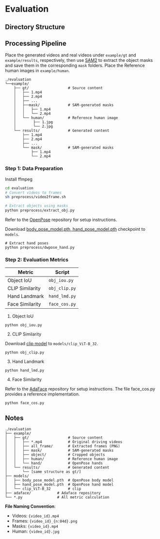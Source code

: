 #  Evaluation
## Directory Structure


## Processing Pipeline
Place the generated videos and real videos under `example/gt` and `example/results`, respectively, then use [SAM2](https://sam2.metademolab.com/) to extract the object masks and save them in the corresponding `mask` folders. Place the Reference human images in `example/human`.
```plaintext
./evaluation
└──example/
    ├── gt/                  # Source content
    │   ├── 1.mp4      
    │   ├── 2.mp4  
    │   ├── ...     
    │   ├──mask/             # SAM-generated masks
    │   │   ├── 1.mp4
    │   │   └── 2.mp4
    │   └── human/           # Reference human image
    │        ├── 1.jpg
    │        └── 2.jpg      
    └── results/             # Generated content
        ├── 1.mp4        
        ├── 2.mp4
        ├── ...
        └── mask/            # SAM-generated masks
            ├── 1.mp4
            └── 2.mp4
```
### Step 1: Data Preparation
Install ffmpeg
```bash
cd evaluation
# Convert videos to frames
sh preprocess/video2frame.sh

# Extract objects using masks
python preprocess/extract_obj.py 
```
Refer to the [OpenPose](https://github.com/CMU-Perceptual-Computing-Lab/openpose) repository for setup instructions.

Download [body_pose_model.pth, hand_pose_model.pth](https://drive.google.com/drive/folders/1JsvI4M4ZTg98fmnCZLFM-3TeovnCRElG) checkpoint to `models`.
```
# Extract hand poses 
python preprocess/dwpose_hand.py 
```
### Step 2: Evaluation Metrics

| Metric | Script | 
|--------|--------|
| Object IoU | `obj_iou.py` |
| CLIP Similarity | `obj_clip.py` | 
| Hand Landmark | `hand_lmd.py` | 
| Face Similarity | `face_cos.py` | 
1. Object IoU
```
python obj_iou.py
```
2. CLIP Similarity

Download [clip model](https://huggingface.co/sentence-transformers/clip-ViT-B-32/tree/main/0_CLIPModel) to `models/clip_ViT-B_32`.
```
python obj_clip.py
```
3. Hand Landmark
```
python hand_lmd.py
```
4. Face Similarity

Refer to the [AdaFace](https://github.com/mk-minchul/AdaFace) repository for setup instructions.
The file face_cos.py provides a reference implementation.
```
python face_cos.py
```


## Notes
```plaintext
./evaluation
├── example/
│   ├── gt/                  # Source content
│   │   ├── *.mp4            # Original driving videos
│   │   ├── all_frame/       # Extracted frames (PNG)
│   │   ├── mask/            # SAM-generated masks
│   │   ├── object/          # Cropped objects
│   │   ├── human/           # Reference human image
│   │   └── hand/            # OpenPose hands
│   └── results/             # Generated content
│       └── [same structure as gt/]
├── models/
│   ├── body_pose_model.pth  # OpenPose body model
│   ├── hand_pose_model.pth  # OpenPose hand model
│   └── clip_ViT-B_32        # clip
├── adaface/            # Adaface repository
└── *.py                # All metric calculation 
```
**File Naming Convention**:
   - Videos: `{video_id}.mp4`
   - Frames: `{video_id}_{n:04d}.png`
   - Masks: `{video_id}.mp4`
   - Human: `{video_id}.jpg`
